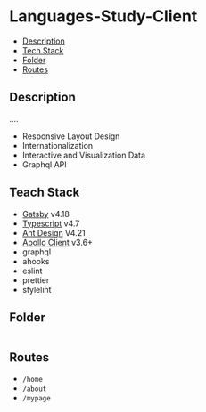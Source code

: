 # Languages-Study-Client

- [Description](#description)
- [Tech Stack](#teach-stack)
- [Folder](#folder)
- [Routes](#routes)

## Description

....

- Responsive Layout Design
- Internationalization
- Interactive and Visualization Data
- Graphql API

## Teach Stack

- [Gatsby]() v4.18
- [Typescript]() v4.7
- [Ant Design]() V4.21
- [Apollo Client]() v3.6+
- graphql
- ahooks
- eslint
- prettier
- stylelint

## Folder

```js

```

## Routes

- `/home`
- `/about`
- `/mypage`
